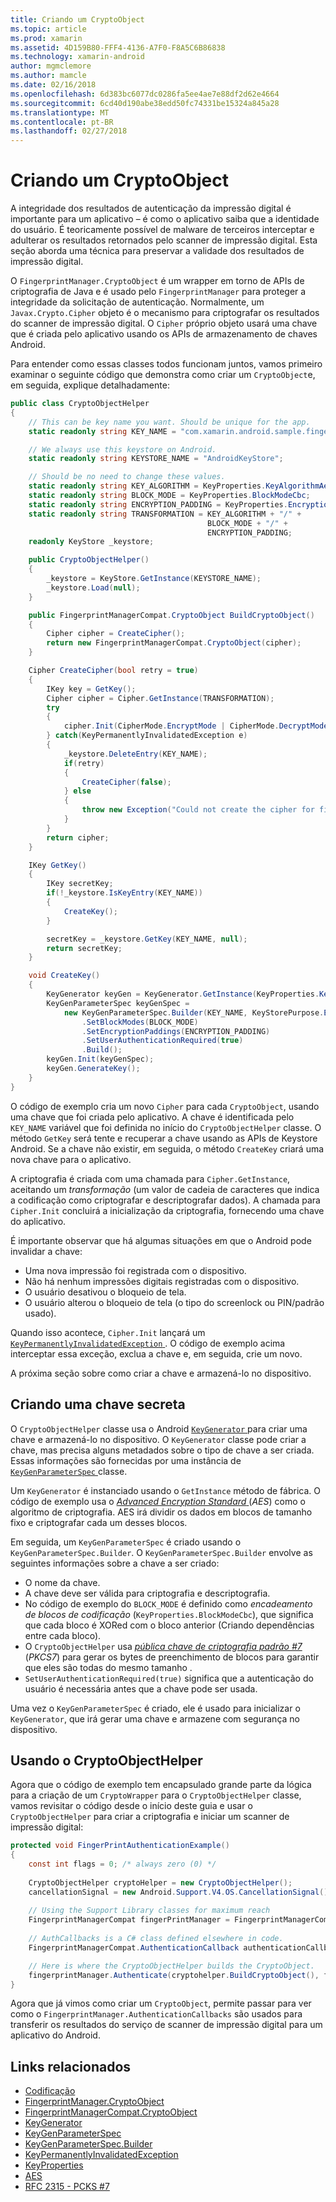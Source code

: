 ```yaml
---
title: Criando um CryptoObject
ms.topic: article
ms.prod: xamarin
ms.assetid: 4D159B80-FFF4-4136-A7F0-F8A5C6B86838
ms.technology: xamarin-android
author: mgmclemore
ms.author: mamcle
ms.date: 02/16/2018
ms.openlocfilehash: 6d383bc6077dc0286fa5ee4ae7e88df2d62e4664
ms.sourcegitcommit: 6cd40d190abe38edd50fc74331be15324a845a28
ms.translationtype: MT
ms.contentlocale: pt-BR
ms.lasthandoff: 02/27/2018
---
```

# <a name="creating-a-cryptoobject"></a>Criando um CryptoObject

A integridade dos resultados de autenticação da impressão digital é importante para um aplicativo &ndash; é como o aplicativo saiba que a identidade do usuário. É teoricamente possível de malware de terceiros interceptar e adulterar os resultados retornados pelo scanner de impressão digital. Esta seção aborda uma técnica para preservar a validade dos resultados de impressão digital. 

O `FingerprintManager.CryptoObject` é um wrapper em torno de APIs de criptografia de Java e é usado pelo `FingerprintManager` para proteger a integridade da solicitação de autenticação. Normalmente, um `Javax.Crypto.Cipher` objeto é o mecanismo para criptografar os resultados do scanner de impressão digital. O `Cipher` próprio objeto usará uma chave que é criada pelo aplicativo usando os APIs de armazenamento de chaves Android.

Para entender como essas classes todos funcionam juntos, vamos primeiro examinar o seguinte código que demonstra como criar um `CryptoObject`e, em seguida, explique detalhadamente:

```csharp
public class CryptoObjectHelper
{
    // This can be key name you want. Should be unique for the app.
    static readonly string KEY_NAME = "com.xamarin.android.sample.fingerprint_authentication_key";

    // We always use this keystore on Android.
    static readonly string KEYSTORE_NAME = "AndroidKeyStore";

    // Should be no need to change these values.
    static readonly string KEY_ALGORITHM = KeyProperties.KeyAlgorithmAes;
    static readonly string BLOCK_MODE = KeyProperties.BlockModeCbc;
    static readonly string ENCRYPTION_PADDING = KeyProperties.EncryptionPaddingPkcs7;
    static readonly string TRANSFORMATION = KEY_ALGORITHM + "/" +
                                            BLOCK_MODE + "/" +
                                            ENCRYPTION_PADDING;
    readonly KeyStore _keystore;

    public CryptoObjectHelper()
    {
        _keystore = KeyStore.GetInstance(KEYSTORE_NAME);
        _keystore.Load(null);
    }

    public FingerprintManagerCompat.CryptoObject BuildCryptoObject()
    {
        Cipher cipher = CreateCipher();
        return new FingerprintManagerCompat.CryptoObject(cipher);
    }

    Cipher CreateCipher(bool retry = true)
    {
        IKey key = GetKey();
        Cipher cipher = Cipher.GetInstance(TRANSFORMATION);
        try
        {
            cipher.Init(CipherMode.EncryptMode | CipherMode.DecryptMode, key);
        } catch(KeyPermanentlyInvalidatedException e)
        {
            _keystore.DeleteEntry(KEY_NAME);
            if(retry)
            {
                CreateCipher(false);
            } else
            {
                throw new Exception("Could not create the cipher for fingerprint authentication.", e);
            }
        }
        return cipher;
    }

    IKey GetKey()
    {
        IKey secretKey;
        if(!_keystore.IsKeyEntry(KEY_NAME))
        {
            CreateKey();
        }

        secretKey = _keystore.GetKey(KEY_NAME, null);
        return secretKey;
    }

    void CreateKey()
    {
        KeyGenerator keyGen = KeyGenerator.GetInstance(KeyProperties.KeyAlgorithmAes, KEYSTORE_NAME);
        KeyGenParameterSpec keyGenSpec =
            new KeyGenParameterSpec.Builder(KEY_NAME, KeyStorePurpose.Encrypt | KeyStorePurpose.Decrypt)
                .SetBlockModes(BLOCK_MODE)
                .SetEncryptionPaddings(ENCRYPTION_PADDING)
                .SetUserAuthenticationRequired(true)
                .Build();
        keyGen.Init(keyGenSpec);
        keyGen.GenerateKey();
    }
}
```

O código de exemplo cria um novo `Cipher` para cada `CryptoObject`, usando uma chave que foi criada pelo aplicativo. A chave é identificada pelo `KEY_NAME` variável que foi definida no início do `CryptoObjectHelper` classe. O método `GetKey` será tente e recuperar a chave usando as APIs de Keystore Android. Se a chave não existir, em seguida, o método `CreateKey` criará uma nova chave para o aplicativo.

A criptografia é criada com uma chamada para `Cipher.GetInstance`, aceitando um _transformação_ (um valor de cadeia de caracteres que indica a codificação como criptografar e descriptografar dados). A chamada para `Cipher.Init` concluirá a inicialização da criptografia, fornecendo uma chave do aplicativo. 

É importante observar que há algumas situações em que o Android pode invalidar a chave: 

* Uma nova impressão foi registrada com o dispositivo.
* Não há nenhum impressões digitais registradas com o dispositivo.
* O usuário desativou o bloqueio de tela.
* O usuário alterou o bloqueio de tela (o tipo do screenlock ou PIN/padrão usado).

Quando isso acontece, `Cipher.Init` lançará um [ `KeyPermanentlyInvalidatedException` ](http://developer.android.com/reference/android/security/keystore/KeyPermanentlyInvalidatedException.html). O código de exemplo acima interceptar essa exceção, exclua a chave e, em seguida, crie um novo.

A próxima seção sobre como criar a chave e armazená-lo no dispositivo.

## <a name="creating-a-secret-key"></a>Criando uma chave secreta

O `CryptoObjectHelper` classe usa o Android [ `KeyGenerator` ](https://developer.xamarin.com/api/type/Javax.Crypto.KeyGenerator/) para criar uma chave e armazená-lo no dispositivo. O `KeyGenerator` classe pode criar a chave, mas precisa alguns metadados sobre o tipo de chave a ser criada. Essas informações são fornecidas por uma instância de [ `KeyGenParameterSpec` ](http://developer.android.com/reference/android/security/keystore/KeyGenParameterSpec.html) classe. 

Um `KeyGenerator` é instanciado usando o `GetInstance` método de fábrica. O código de exemplo usa o [ _Advanced Encryption Standard_ ](https://en.wikipedia.org/wiki/Advanced_Encryption_Standard) (_AES_) como o algoritmo de criptografia. AES irá dividir os dados em blocos de tamanho fixo e criptografar cada um desses blocos.

Em seguida, um `KeyGenParameterSpec` é criado usando o `KeyGenParameterSpec.Builder`. O `KeyGenParameterSpec.Builder` envolve as seguintes informações sobre a chave a ser criado:

* O nome da chave.
* A chave deve ser válida para criptografia e descriptografia.
* No código de exemplo do `BLOCK_MODE` é definido como _encadeamento de blocos de codificação_ (`KeyProperties.BlockModeCbc`), que significa que cada bloco é XORed com o bloco anterior (Criando dependências entre cada bloco). 
* O `CryptoObjectHelper` usa [ _pública chave de criptografia padrão #7_ ](https://tools.ietf.org/html/rfc2315) (_PKCS7_) para gerar os bytes de preenchimento de blocos para garantir que eles são todas do mesmo tamanho .
* `SetUserAuthenticationRequired(true)` significa que a autenticação do usuário é necessária antes que a chave pode ser usada.

Uma vez o `KeyGenParameterSpec` é criado, ele é usado para inicializar o `KeyGenerator`, que irá gerar uma chave e armazene com segurança no dispositivo. 

## <a name="using-the-cryptoobjecthelper"></a>Usando o CryptoObjectHelper

Agora que o código de exemplo tem encapsulado grande parte da lógica para a criação de um `CryptoWrapper` para o `CryptoObjectHelper` classe, vamos revisitar o código desde o início deste guia e usar o `CryptoObjectHelper` para criar a criptografia e iniciar um scanner de impressão digital: 

```csharp
protected void FingerPrintAuthenticationExample()
{
    const int flags = 0; /* always zero (0) */
    
    CryptoObjectHelper cryptoHelper = new CryptoObjectHelper();
    cancellationSignal = new Android.Support.V4.OS.CancellationSignal();
    
    // Using the Support Library classes for maximum reach
    FingerprintManagerCompat fingerPrintManager = FingerprintManagerCompat.From(this);
    
    // AuthCallbacks is a C# class defined elsewhere in code.
    FingerprintManagerCompat.AuthenticationCallback authenticationCallback = new MyAuthCallbackSample(this);

    // Here is where the CryptoObjectHelper builds the CryptoObject. 
    fingerprintManager.Authenticate(cryptohelper.BuildCryptoObject(), flags, cancellationSignal, authenticationCallback, null);
}
```

Agora que já vimos como criar um `CryptoObject`, permite passar para ver como o `FingerprintManager.AuthenticationCallbacks` são usados para transferir os resultados do serviço de scanner de impressão digital para um aplicativo do Android.



## <a name="related-links"></a>Links relacionados

- [Codificação](https://developer.xamarin.com/api/type/Javax.Crypto.Cipher/)
- [FingerprintManager.CryptoObject](http://developer.android.com/reference/android/hardware/fingerprint/FingerprintManager.CryptoObject.html)
- [FingerprintManagerCompat.CryptoObject](http://developer.android.com/reference/android/support/v4/hardware/fingerprint/FingerprintManagerCompat.CryptoObject.html)
- [KeyGenerator](https://developer.xamarin.com/api/type/Javax.Crypto.KeyGenerator/)
- [KeyGenParameterSpec](http://developer.android.com/reference/android/security/keystore/KeyGenParameterSpec.html)
- [KeyGenParameterSpec.Builder](http://developer.android.com/reference/android/security/keystore/KeyGenParameterSpec.Builder.html)
- [KeyPermanentlyInvalidatedException](http://developer.android.com/reference/android/security/keystore/KeyPermanentlyInvalidatedException.html)
- [KeyProperties](http://developer.android.com/reference/android/security/keystore/KeyProperties.html)
- [AES](https://en.wikipedia.org/wiki/Advanced_Encryption_Standard)
- [RFC 2315 - PCKS #7](https://tools.ietf.org/html/rfc2315)
